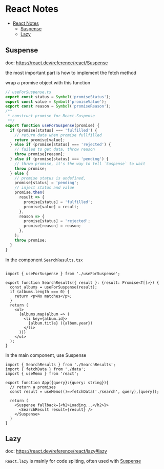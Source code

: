 # React Notes

- [React Notes](#react-notes)
  - [Suspense](#suspense)
  - [Lazy](#lazy)


## Suspense

doc: https://react.dev/reference/react/Suspense

the most important part is how to implement the fetch method


wrap a promise object with this function

```ts
// useForSuspense.ts
export const status = Symbol('promiseStatus');
export const value = Symbol('promiseValue');
export const reason = Symbol('promiseReason');
/**
 * construct promise for React.Suspense
 **/  
export function useForSuspense(promise) {
  if (promise[status] === 'fulfilled') {
    // return data when promise fullfilled
    return promise[value];
  } else if (promise[status] === 'rejected') {
    // failed to get data, throw reason
    throw promise[reason];
  } else if (promise[status] === 'pending') {
    // thrwo promise, it's the way to tell `Suspense` to wait
    throw promise;
  } else {
    // promise status is undefined,
    promise[status] = 'pending';
    // inject status and value
    promise.then(
      result => {
        promise[status] = 'fulfilled';
        promise[value] = result;
      },
      reason => {
        promise[status] = 'rejected';
        promise[reason] = reason;
      },      
    );
    throw promise;
  }
}
```

In the component `SearchResults.tsx`

```tsx

import { useForSuspense } from './useForSuspense';

export function SearchResults({ result }: {result: Promise<T[]>}) {
  const albums = useForSuspense(result);
  if (albums.length === 0) {
    return <p>No matches</p>;
  }
  return (
    <ul>
      {albums.map(album => (
        <li key={album.id}>
          {album.title} ({album.year})
        </li>
      ))}
    </ul>
  );
}

```

In the main component, use Suspense

```tsx
import { SearchResults } from './SearchResults';
import { fetchData } from './data';
import { useMemo } from 'react';

export function App({query}:{query: string}){
  // return a promises
  const result = useMemo(()=>fetchData('./search', query),[query]);

  return (
    <Suspense fallback={<h2>Loading...</h2>}>
      <SearchResult result={result} />
    </Suspense>
  )
}

```

## Lazy

doc: https://react.dev/reference/react/lazy#lazy

`React.lazy` is mainly for code spliting, often used with [Suspense](https://react.dev/reference/react/Suspense)
